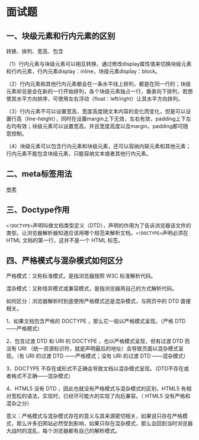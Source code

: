 # 面试题
## 一、块级元素和行内元素的区别
转换、排列、宽高、包含

（1）行内元素与块级元素可以相互转换，通过修改display属性值来切换块级元素和行内元素，行内元素display：inline，块级元素display：block。

（2）行内元素和其他行内元素都会在一条水平线上排列，都是在同一行的；块级元素却总是会在新的一行开始排列，各个块级元素独占一行，垂直向下排列，若想使其水平方向排序，可使用左右浮动（float：left/right）让其水平方向排列。

（3）行内元素不可以设置宽高，宽度高度随文本内容的变化而变化，但是可以设置行高（line-height），同时在设置margin上下无效，左右有效，padding上下左右均有效；块级元素可以设置宽高，并且宽度高度以及margin，padding都可随意控制。        

（4）块级元素可以包含行内元素和块级元素，还可以容纳内联元素和其他元素；行内元素不能包含块级元素，只能容纳文本或者其他行内元素。
## 二、meta标签用法
[参考](https://www.cnblogs.com/qiumohanyu/p/5431859.html)
## 三、Doctype作用
```<!DOCTYPE>```声明叫做文档类型定义（DTD），声明的作用为了告诉浏览器该文件的类型。让浏览器解析器知道应该用哪个规范来解析文档。```<!DOCTYPE>```声明必须在 HTML 文档的第一行，这并不是一个 HTML 标签。
## 四、严格模式与混杂模式如何区分
严格模式：又称标准模式，是指浏览器按照 W3C 标准解析代码。

混杂模式：又称怪异模式或兼容模式，是指浏览器用自己的方式解析代码。

如何区分：浏览器解析时到底使用严格模式还是混杂模式，与网页中的 DTD 直接相关。

1、如果文档包含严格的 DOCTYPE ，那么它一般以严格模式呈现。（严格 DTD ——严格模式） 

2、包含过渡 DTD 和 URI 的 DOCTYPE ，也以严格模式呈现，但有过渡 DTD 而没有 URI （统一资源标识符，就是声明最后的地址）会导致页面以混杂模式呈现。（有 URI 的过渡 DTD ——严格模式；没有 URI 的过渡 DTD ——混杂模式） 

3、DOCTYPE 不存在或形式不正确会导致文档以混杂模式呈现。（DTD不存在或者格式不正确——混杂模式）

4、HTML5 没有 DTD ，因此也就没有严格模式与混杂模式的区别，HTML5 有相对宽松的语法，实现时，已经尽可能大的实现了向后兼容。（ HTML5 没有严格和混杂之分）

意义：严格模式与混杂模式存在的意义与其来源密切相关，如果说只存在严格模式，那么许多旧网站必然受到影响，如果只存在混杂模式，那么会回到当时浏览器大战时的混乱，每个浏览器都有自己的解析模式。